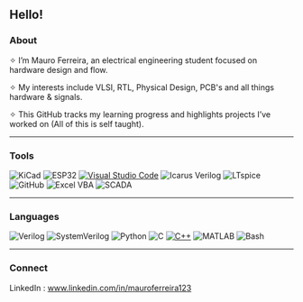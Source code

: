 ## Hello! 

### About

✧ I’m Mauro Ferreira, an electrical engineering student focused on hardware design and flow.

✧ My interests include VLSI, RTL, Physical Design, PCB's and all things hardware & signals. 

✧ This GitHub tracks my learning progress and highlights projects I’ve worked on (All of this is self taught).

---

### **Tools**

![KiCad](https://img.shields.io/badge/-KiCad-blue?style=flat&logo=kicad)
![ESP32](https://img.shields.io/badge/-ESP32-323330?style=flat&logo=espressif)
[![Visual Studio Code](https://custom-icon-badges.demolab.com/badge/Visual%20Studio%20Code-0078d7.svg?logo=vsc&logoColor=white)](#)
![Icarus Verilog](https://img.shields.io/badge/Icarus%20Verilog-FFA500?style=flat)
![LTspice](https://img.shields.io/badge/LTspice-CC0000?style=flat)
![GitHub](https://img.shields.io/badge/GitHub-181717?style=flat&logo=github&logoColor=white)
![Excel VBA](https://img.shields.io/badge/Excel%20VBA-217346?style=flat&logo=microsoft-excel&logoColor=white)
![SCADA](https://img.shields.io/badge/SCADA-blue?style=flat)



---

 ### Languages
 
 ![Verilog](https://img.shields.io/badge/-Verilog-777BB4?style=flat)
 ![SystemVerilog](https://img.shields.io/badge/SystemVerilog-FFD700?style=flat)
 ![Python](https://img.shields.io/badge/-Python-3776AB?style=flat&logo=python)
 ![C](https://img.shields.io/badge/-C-00599C?style=flat&logo=c)
 [![C++](https://img.shields.io/badge/C++-%2300599C.svg?logo=c%2B%2B&logoColor=white)](#)
 ![MATLAB](https://img.shields.io/badge/MATLAB-0076A8?style=flat&logo=Mathworks&logoColor=white)
 ![Bash](https://img.shields.io/badge/Bash-4EAA25?style=flat&logo=gnu-bash&logoColor=white)


---

### Connect

LinkedIn : www.linkedin.com/in/mauroferreira123


